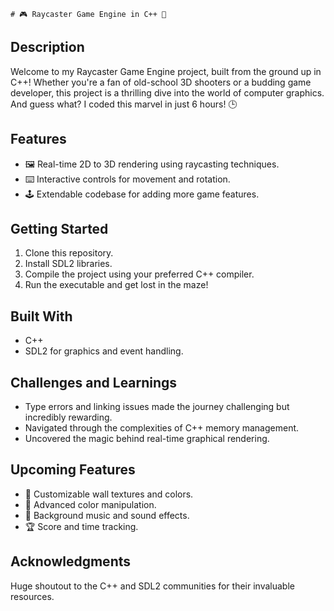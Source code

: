﻿																																	 # 🎮 Raycaster Game Engine in C++ 🚀

## Description

Welcome to my Raycaster Game Engine project, built from the ground up in C++! Whether you're a fan of old-school 3D shooters or a budding game developer, this project is a thrilling dive into the world of computer graphics. And guess what? I coded this marvel in just 6 hours! 🕒

## Features

 - 🖼️ Real-time 2D to 3D rendering using raycasting techniques.
 - ⌨️ Interactive controls for movement and rotation.
 - 🕹️ Extendable codebase for adding more game features.

## Getting Started

 1. Clone this repository.
 2. Install SDL2 libraries.
 3. Compile the project using your preferred C++ compiler.
 4. Run the executable and get lost in the maze!

## Built With

 - C++
 - SDL2 for graphics and event handling.

## Challenges and Learnings
 - Type errors and linking issues made the journey challenging but incredibly rewarding.
 - Navigated through the complexities of C++ memory management.
 - Uncovered the magic behind real-time graphical rendering.

## Upcoming Features
 - 🎨 Customizable wall textures and colors.
 - 🌈 Advanced color manipulation.
 - 🎵 Background music and sound effects.
 - 🏆 Score and time tracking.

## Acknowledgments
Huge shoutout to the C++ and SDL2 communities for their invaluable resources.